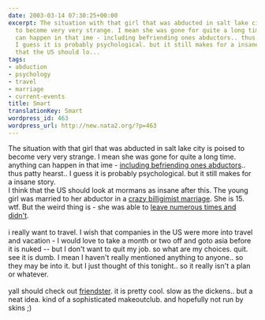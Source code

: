 ```yaml
---
date: 2003-03-14 07:30:25+00:00
excerpt: The situation with that girl that was abducted in salt lake city is poised
  to become very very strange. I mean she was gone for quite a long time. anything
  can happen in that ime - including befriending ones abductors.. thus patty hearst..
  I guess it is probably psychological. but it still makes for a insane story. I think
  that the US should lo...
tags:
- abduction
- psychology
- travel
- marriage
- current-events
title: Smart
translationKey: Smart
wordpress_id: 463
wordpress_url: http://new.nata2.org/?p=463
---
```


The situation with that girl that was abducted in salt lake city is poised to become very very strange. I mean she was gone for quite a long time. anything can happen in that ime - <a href="http://drudgereport.com/smart.htm">including befriending ones abductors</a>.. thus patty hearst.. I guess it is probably psychological. but it still makes for a insane story. <br/>I think that the US should look at mormans as insane after this. The young girl was married to her abductor in a <a href="http://www.msnbc.com/news/884413.asp">crazy billigimist marriage</a>. She is 15. wtf. But the weird thing is - she was able to <a href="http://www.washingtonpost.com/ac2/wp-dyn/admin/article/largerphoto?contentId=A23106-2003Mar13&amp;thisnode=nation/states/ut">leave numerous times and didn't</a>. <br/><br/>i really want to travel. I wish that companies in the US were more into travel and vacation - I would love to take a month or two off and goto asia before it is nuked  -- but I don't want to quit my job. so what are my choices. quit. see it is dumb. I mean I haven't really mentioned anything to anyone.. so they may be into it. but I just thought of this tonight.. so it really isn't a plan or whatever. <br/><br/>yall should check out <a href="http://www.friendster.com/index.jsp">friendster</a>. it is pretty cool. slow as the dickens.. but a neat idea. kind of a sophisticated makeoutclub. and hopefully not run by skins ;)